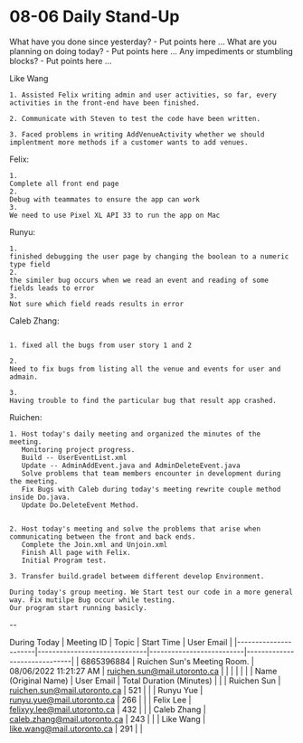 # 08-06 Daily Stand-Up

What have you done since yesterday? - Put points here ...
What are you planning on doing today? - Put points here ...
Any impediments or stumbling blocks? - Put points here ...

Like Wang
```
1. Assisted Felix writing admin and user activities, so far, every activities in the front-end have been finished.

2. Communicate with Steven to test the code have been written.

3. Faced problems in writing AddVenueActivity whether we should implentment more methods if a customer wants to add venues.
```
Felix:
```
1.
Complete all front end page
2. 
Debug with teammates to ensure the app can work
3. 
We need to use Pixel XL API 33 to run the app on Mac
```

Runyu:
```
1.
finished debugging the user page by changing the boolean to a numeric type field
2. 
the similer bug occurs when we read an event and reading of some fields leads to error
3. 
Not sure which field reads results in error
```

Caleb Zhang:
```

1. fixed all the bugs from user story 1 and 2

2.
Need to fix bugs from listing all the venue and events for user and admain.

3.
Having trouble to find the particular bug that result app crashed.
```
Ruichen:

    1. Host today's daily meeting and organized the minutes of the meeting. 
       Monitoring project progress.
       Build -- UserEventList.xml
       Update -- AdminAddEvent.java and AdminDeleteEvent.java
       Solve problems that team members encounter in development during the meeting.
       Fix Bugs with Caleb during today's meeting rewrite couple method inside Do.java.
       Update Do.DeleteEvent Method.


    2. Host today's meeting and solve the problems that arise when communicating between the front and back ends. 
       Complete the Join.xml and Unjoin.xml
       Finish All page with Felix.
       Initial Program test.

    3. Transfer build.gradel betweem different develop Environment.
    
    During today's group meeting. We Start test our code in a more general way. Fix mutilpe Bug occur while testing.
    Our program start running basicly.
    
--


During Today
| Meeting ID           | Topic                        | Start Time               | User Email                   |
|----------------------|------------------------------|--------------------------|------------------------------|
| 6865396884           | Ruichen Sun's Meeting Room.  | 08/06/2022 11:21:27 AM   | ruichen.sun@mail.utoronto.ca |
|                      |                              |                          |                              |
| Name (Original Name) | User Email                   | Total Duration (Minutes) |                              |
| Ruichen Sun          | ruichen.sun@mail.utoronto.ca | 521                      |                              |
| Runyu Yue            | runyu.yue@mail.utoronto.ca   | 266                      |                              |
| Felix Lee            | felixyy.lee@mail.utoronto.ca | 432                      |                              |
| Caleb Zhang          | caleb.zhang@mail.utoronto.ca | 243                      |                              |
| Like Wang            | like.wang@mail.utoronto.ca   | 291                      |                              |

